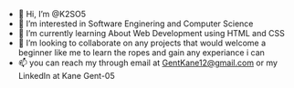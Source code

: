 - 👋 Hi, I’m @K2SO5
- 👀 I’m interested in Software Enginering and Computer Science
- 🌱 I’m currently learning About Web Development using HTML and CSS
- 💞️ I’m looking to collaborate on any projects that would welcome a beginner like me to learn the ropes and gain any experiance i can
- 📫 you can reach my through email at GentKane12@gmail.com or my LinkedIn at Kane Gent-05

<!---
K2SO5/K2SO5 is a ✨ special ✨ repository because its `README.md` (this file) appears on your GitHub profile.
You can click the Preview link to take a look at your changes.
--->
